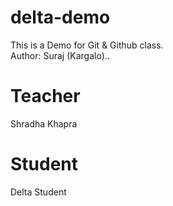 # delta-demo
This is a Demo for Git &amp; Github class.
<br/>
Author: Suraj (Kargalo)..

# Teacher
Shradha Khapra

# Student 
Delta Student
